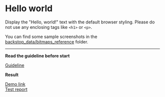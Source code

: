 # Hello world

Display the "Hello, world!" text with the default browser styling. Please do not use any enclosing tags like `<h1>` or `<p>`.

You can find some sample screenshots in the [backstop_data/bitmaps_reference](backstop_data/bitmaps_reference) folder.

___
**Read the guideline before start**

[Guideline](https://github.com/mate-academy/layout_task-guideline/blob/master/README.md)

**Result**

[Demo link](https://valeriitovstyk.github.io/layout_hello-world/) <br>
[Test report](https://valeriitovstyk.github.io/layout_hello-world/report/backstop_data/html_report/)
